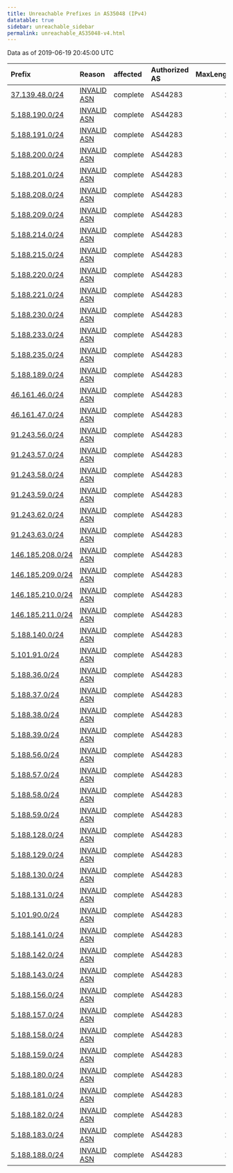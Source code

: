 ```yaml
---
title: Unreachable Prefixes in AS35048 (IPv4)
datatable: true
sidebar: unreachable_sidebar
permalink: unreachable_AS35048-v4.html
---
```


Data as of 2019-06-19 20:45:00 UTC


<div class="datatable-begin"></div>

| Prefix                                                     | Reason                                                                                                  | affected   | Authorized AS   |   MaxLength | Anchor                                         |   unreachable /24s |
|:-----------------------------------------------------------|:--------------------------------------------------------------------------------------------------------|:-----------|:----------------|------------:|:-----------------------------------------------|-------------------:|
| [37.139.48.0/24](https://stat.ripe.net/37.139.48.0/24)     | [INVALID ASN](https://rpki-validator.ripe.net/announcement-preview?asn=AS35048&prefix=37.139.48.0/24)   | complete   | AS44283         |          24 | [RIPE](unreachable_RIPE_NCC_RPKI_Root-v4.html) |                  1 |
| [5.188.190.0/24](https://stat.ripe.net/5.188.190.0/24)     | [INVALID ASN](https://rpki-validator.ripe.net/announcement-preview?asn=AS35048&prefix=5.188.190.0/24)   | complete   | AS44283         |          24 | [RIPE](unreachable_RIPE_NCC_RPKI_Root-v4.html) |                  1 |
| [5.188.191.0/24](https://stat.ripe.net/5.188.191.0/24)     | [INVALID ASN](https://rpki-validator.ripe.net/announcement-preview?asn=AS35048&prefix=5.188.191.0/24)   | complete   | AS44283         |          24 | [RIPE](unreachable_RIPE_NCC_RPKI_Root-v4.html) |                  1 |
| [5.188.200.0/24](https://stat.ripe.net/5.188.200.0/24)     | [INVALID ASN](https://rpki-validator.ripe.net/announcement-preview?asn=AS35048&prefix=5.188.200.0/24)   | complete   | AS44283         |          24 | [RIPE](unreachable_RIPE_NCC_RPKI_Root-v4.html) |                  1 |
| [5.188.201.0/24](https://stat.ripe.net/5.188.201.0/24)     | [INVALID ASN](https://rpki-validator.ripe.net/announcement-preview?asn=AS35048&prefix=5.188.201.0/24)   | complete   | AS44283         |          24 | [RIPE](unreachable_RIPE_NCC_RPKI_Root-v4.html) |                  1 |
| [5.188.208.0/24](https://stat.ripe.net/5.188.208.0/24)     | [INVALID ASN](https://rpki-validator.ripe.net/announcement-preview?asn=AS35048&prefix=5.188.208.0/24)   | complete   | AS44283         |          24 | [RIPE](unreachable_RIPE_NCC_RPKI_Root-v4.html) |                  1 |
| [5.188.209.0/24](https://stat.ripe.net/5.188.209.0/24)     | [INVALID ASN](https://rpki-validator.ripe.net/announcement-preview?asn=AS35048&prefix=5.188.209.0/24)   | complete   | AS44283         |          24 | [RIPE](unreachable_RIPE_NCC_RPKI_Root-v4.html) |                  1 |
| [5.188.214.0/24](https://stat.ripe.net/5.188.214.0/24)     | [INVALID ASN](https://rpki-validator.ripe.net/announcement-preview?asn=AS35048&prefix=5.188.214.0/24)   | complete   | AS44283         |          24 | [RIPE](unreachable_RIPE_NCC_RPKI_Root-v4.html) |                  1 |
| [5.188.215.0/24](https://stat.ripe.net/5.188.215.0/24)     | [INVALID ASN](https://rpki-validator.ripe.net/announcement-preview?asn=AS35048&prefix=5.188.215.0/24)   | complete   | AS44283         |          24 | [RIPE](unreachable_RIPE_NCC_RPKI_Root-v4.html) |                  1 |
| [5.188.220.0/24](https://stat.ripe.net/5.188.220.0/24)     | [INVALID ASN](https://rpki-validator.ripe.net/announcement-preview?asn=AS35048&prefix=5.188.220.0/24)   | complete   | AS44283         |          24 | [RIPE](unreachable_RIPE_NCC_RPKI_Root-v4.html) |                  1 |
| [5.188.221.0/24](https://stat.ripe.net/5.188.221.0/24)     | [INVALID ASN](https://rpki-validator.ripe.net/announcement-preview?asn=AS35048&prefix=5.188.221.0/24)   | complete   | AS44283         |          24 | [RIPE](unreachable_RIPE_NCC_RPKI_Root-v4.html) |                  1 |
| [5.188.230.0/24](https://stat.ripe.net/5.188.230.0/24)     | [INVALID ASN](https://rpki-validator.ripe.net/announcement-preview?asn=AS35048&prefix=5.188.230.0/24)   | complete   | AS44283         |          24 | [RIPE](unreachable_RIPE_NCC_RPKI_Root-v4.html) |                  1 |
| [5.188.233.0/24](https://stat.ripe.net/5.188.233.0/24)     | [INVALID ASN](https://rpki-validator.ripe.net/announcement-preview?asn=AS35048&prefix=5.188.233.0/24)   | complete   | AS44283         |          24 | [RIPE](unreachable_RIPE_NCC_RPKI_Root-v4.html) |                  1 |
| [5.188.235.0/24](https://stat.ripe.net/5.188.235.0/24)     | [INVALID ASN](https://rpki-validator.ripe.net/announcement-preview?asn=AS35048&prefix=5.188.235.0/24)   | complete   | AS44283         |          24 | [RIPE](unreachable_RIPE_NCC_RPKI_Root-v4.html) |                  1 |
| [5.188.189.0/24](https://stat.ripe.net/5.188.189.0/24)     | [INVALID ASN](https://rpki-validator.ripe.net/announcement-preview?asn=AS35048&prefix=5.188.189.0/24)   | complete   | AS44283         |          24 | [RIPE](unreachable_RIPE_NCC_RPKI_Root-v4.html) |                  1 |
| [46.161.46.0/24](https://stat.ripe.net/46.161.46.0/24)     | [INVALID ASN](https://rpki-validator.ripe.net/announcement-preview?asn=AS35048&prefix=46.161.46.0/24)   | complete   | AS44283         |          24 | [RIPE](unreachable_RIPE_NCC_RPKI_Root-v4.html) |                  1 |
| [46.161.47.0/24](https://stat.ripe.net/46.161.47.0/24)     | [INVALID ASN](https://rpki-validator.ripe.net/announcement-preview?asn=AS35048&prefix=46.161.47.0/24)   | complete   | AS44283         |          24 | [RIPE](unreachable_RIPE_NCC_RPKI_Root-v4.html) |                  1 |
| [91.243.56.0/24](https://stat.ripe.net/91.243.56.0/24)     | [INVALID ASN](https://rpki-validator.ripe.net/announcement-preview?asn=AS35048&prefix=91.243.56.0/24)   | complete   | AS44283         |          24 | [RIPE](unreachable_RIPE_NCC_RPKI_Root-v4.html) |                  1 |
| [91.243.57.0/24](https://stat.ripe.net/91.243.57.0/24)     | [INVALID ASN](https://rpki-validator.ripe.net/announcement-preview?asn=AS35048&prefix=91.243.57.0/24)   | complete   | AS44283         |          24 | [RIPE](unreachable_RIPE_NCC_RPKI_Root-v4.html) |                  1 |
| [91.243.58.0/24](https://stat.ripe.net/91.243.58.0/24)     | [INVALID ASN](https://rpki-validator.ripe.net/announcement-preview?asn=AS35048&prefix=91.243.58.0/24)   | complete   | AS44283         |          24 | [RIPE](unreachable_RIPE_NCC_RPKI_Root-v4.html) |                  1 |
| [91.243.59.0/24](https://stat.ripe.net/91.243.59.0/24)     | [INVALID ASN](https://rpki-validator.ripe.net/announcement-preview?asn=AS35048&prefix=91.243.59.0/24)   | complete   | AS44283         |          24 | [RIPE](unreachable_RIPE_NCC_RPKI_Root-v4.html) |                  1 |
| [91.243.62.0/24](https://stat.ripe.net/91.243.62.0/24)     | [INVALID ASN](https://rpki-validator.ripe.net/announcement-preview?asn=AS35048&prefix=91.243.62.0/24)   | complete   | AS44283         |          24 | [RIPE](unreachable_RIPE_NCC_RPKI_Root-v4.html) |                  1 |
| [91.243.63.0/24](https://stat.ripe.net/91.243.63.0/24)     | [INVALID ASN](https://rpki-validator.ripe.net/announcement-preview?asn=AS35048&prefix=91.243.63.0/24)   | complete   | AS44283         |          24 | [RIPE](unreachable_RIPE_NCC_RPKI_Root-v4.html) |                  1 |
| [146.185.208.0/24](https://stat.ripe.net/146.185.208.0/24) | [INVALID ASN](https://rpki-validator.ripe.net/announcement-preview?asn=AS35048&prefix=146.185.208.0/24) | complete   | AS44283         |          24 | [RIPE](unreachable_RIPE_NCC_RPKI_Root-v4.html) |                  1 |
| [146.185.209.0/24](https://stat.ripe.net/146.185.209.0/24) | [INVALID ASN](https://rpki-validator.ripe.net/announcement-preview?asn=AS35048&prefix=146.185.209.0/24) | complete   | AS44283         |          24 | [RIPE](unreachable_RIPE_NCC_RPKI_Root-v4.html) |                  1 |
| [146.185.210.0/24](https://stat.ripe.net/146.185.210.0/24) | [INVALID ASN](https://rpki-validator.ripe.net/announcement-preview?asn=AS35048&prefix=146.185.210.0/24) | complete   | AS44283         |          24 | [RIPE](unreachable_RIPE_NCC_RPKI_Root-v4.html) |                  1 |
| [146.185.211.0/24](https://stat.ripe.net/146.185.211.0/24) | [INVALID ASN](https://rpki-validator.ripe.net/announcement-preview?asn=AS35048&prefix=146.185.211.0/24) | complete   | AS44283         |          24 | [RIPE](unreachable_RIPE_NCC_RPKI_Root-v4.html) |                  1 |
| [5.188.140.0/24](https://stat.ripe.net/5.188.140.0/24)     | [INVALID ASN](https://rpki-validator.ripe.net/announcement-preview?asn=AS35048&prefix=5.188.140.0/24)   | complete   | AS44283         |          24 | [RIPE](unreachable_RIPE_NCC_RPKI_Root-v4.html) |                  1 |
| [5.101.91.0/24](https://stat.ripe.net/5.101.91.0/24)       | [INVALID ASN](https://rpki-validator.ripe.net/announcement-preview?asn=AS35048&prefix=5.101.91.0/24)    | complete   | AS44283         |          24 | [RIPE](unreachable_RIPE_NCC_RPKI_Root-v4.html) |                  1 |
| [5.188.36.0/24](https://stat.ripe.net/5.188.36.0/24)       | [INVALID ASN](https://rpki-validator.ripe.net/announcement-preview?asn=AS35048&prefix=5.188.36.0/24)    | complete   | AS44283         |          24 | [RIPE](unreachable_RIPE_NCC_RPKI_Root-v4.html) |                  1 |
| [5.188.37.0/24](https://stat.ripe.net/5.188.37.0/24)       | [INVALID ASN](https://rpki-validator.ripe.net/announcement-preview?asn=AS35048&prefix=5.188.37.0/24)    | complete   | AS44283         |          24 | [RIPE](unreachable_RIPE_NCC_RPKI_Root-v4.html) |                  1 |
| [5.188.38.0/24](https://stat.ripe.net/5.188.38.0/24)       | [INVALID ASN](https://rpki-validator.ripe.net/announcement-preview?asn=AS35048&prefix=5.188.38.0/24)    | complete   | AS44283         |          24 | [RIPE](unreachable_RIPE_NCC_RPKI_Root-v4.html) |                  1 |
| [5.188.39.0/24](https://stat.ripe.net/5.188.39.0/24)       | [INVALID ASN](https://rpki-validator.ripe.net/announcement-preview?asn=AS35048&prefix=5.188.39.0/24)    | complete   | AS44283         |          24 | [RIPE](unreachable_RIPE_NCC_RPKI_Root-v4.html) |                  1 |
| [5.188.56.0/24](https://stat.ripe.net/5.188.56.0/24)       | [INVALID ASN](https://rpki-validator.ripe.net/announcement-preview?asn=AS35048&prefix=5.188.56.0/24)    | complete   | AS44283         |          24 | [RIPE](unreachable_RIPE_NCC_RPKI_Root-v4.html) |                  1 |
| [5.188.57.0/24](https://stat.ripe.net/5.188.57.0/24)       | [INVALID ASN](https://rpki-validator.ripe.net/announcement-preview?asn=AS35048&prefix=5.188.57.0/24)    | complete   | AS44283         |          24 | [RIPE](unreachable_RIPE_NCC_RPKI_Root-v4.html) |                  1 |
| [5.188.58.0/24](https://stat.ripe.net/5.188.58.0/24)       | [INVALID ASN](https://rpki-validator.ripe.net/announcement-preview?asn=AS35048&prefix=5.188.58.0/24)    | complete   | AS44283         |          24 | [RIPE](unreachable_RIPE_NCC_RPKI_Root-v4.html) |                  1 |
| [5.188.59.0/24](https://stat.ripe.net/5.188.59.0/24)       | [INVALID ASN](https://rpki-validator.ripe.net/announcement-preview?asn=AS35048&prefix=5.188.59.0/24)    | complete   | AS44283         |          24 | [RIPE](unreachable_RIPE_NCC_RPKI_Root-v4.html) |                  1 |
| [5.188.128.0/24](https://stat.ripe.net/5.188.128.0/24)     | [INVALID ASN](https://rpki-validator.ripe.net/announcement-preview?asn=AS35048&prefix=5.188.128.0/24)   | complete   | AS44283         |          24 | [RIPE](unreachable_RIPE_NCC_RPKI_Root-v4.html) |                  1 |
| [5.188.129.0/24](https://stat.ripe.net/5.188.129.0/24)     | [INVALID ASN](https://rpki-validator.ripe.net/announcement-preview?asn=AS35048&prefix=5.188.129.0/24)   | complete   | AS44283         |          24 | [RIPE](unreachable_RIPE_NCC_RPKI_Root-v4.html) |                  1 |
| [5.188.130.0/24](https://stat.ripe.net/5.188.130.0/24)     | [INVALID ASN](https://rpki-validator.ripe.net/announcement-preview?asn=AS35048&prefix=5.188.130.0/24)   | complete   | AS44283         |          24 | [RIPE](unreachable_RIPE_NCC_RPKI_Root-v4.html) |                  1 |
| [5.188.131.0/24](https://stat.ripe.net/5.188.131.0/24)     | [INVALID ASN](https://rpki-validator.ripe.net/announcement-preview?asn=AS35048&prefix=5.188.131.0/24)   | complete   | AS44283         |          24 | [RIPE](unreachable_RIPE_NCC_RPKI_Root-v4.html) |                  1 |
| [5.101.90.0/24](https://stat.ripe.net/5.101.90.0/24)       | [INVALID ASN](https://rpki-validator.ripe.net/announcement-preview?asn=AS35048&prefix=5.101.90.0/24)    | complete   | AS44283         |          24 | [RIPE](unreachable_RIPE_NCC_RPKI_Root-v4.html) |                  1 |
| [5.188.141.0/24](https://stat.ripe.net/5.188.141.0/24)     | [INVALID ASN](https://rpki-validator.ripe.net/announcement-preview?asn=AS35048&prefix=5.188.141.0/24)   | complete   | AS44283         |          24 | [RIPE](unreachable_RIPE_NCC_RPKI_Root-v4.html) |                  1 |
| [5.188.142.0/24](https://stat.ripe.net/5.188.142.0/24)     | [INVALID ASN](https://rpki-validator.ripe.net/announcement-preview?asn=AS35048&prefix=5.188.142.0/24)   | complete   | AS44283         |          24 | [RIPE](unreachable_RIPE_NCC_RPKI_Root-v4.html) |                  1 |
| [5.188.143.0/24](https://stat.ripe.net/5.188.143.0/24)     | [INVALID ASN](https://rpki-validator.ripe.net/announcement-preview?asn=AS35048&prefix=5.188.143.0/24)   | complete   | AS44283         |          24 | [RIPE](unreachable_RIPE_NCC_RPKI_Root-v4.html) |                  1 |
| [5.188.156.0/24](https://stat.ripe.net/5.188.156.0/24)     | [INVALID ASN](https://rpki-validator.ripe.net/announcement-preview?asn=AS35048&prefix=5.188.156.0/24)   | complete   | AS44283         |          24 | [RIPE](unreachable_RIPE_NCC_RPKI_Root-v4.html) |                  1 |
| [5.188.157.0/24](https://stat.ripe.net/5.188.157.0/24)     | [INVALID ASN](https://rpki-validator.ripe.net/announcement-preview?asn=AS35048&prefix=5.188.157.0/24)   | complete   | AS44283         |          24 | [RIPE](unreachable_RIPE_NCC_RPKI_Root-v4.html) |                  1 |
| [5.188.158.0/24](https://stat.ripe.net/5.188.158.0/24)     | [INVALID ASN](https://rpki-validator.ripe.net/announcement-preview?asn=AS35048&prefix=5.188.158.0/24)   | complete   | AS44283         |          24 | [RIPE](unreachable_RIPE_NCC_RPKI_Root-v4.html) |                  1 |
| [5.188.159.0/24](https://stat.ripe.net/5.188.159.0/24)     | [INVALID ASN](https://rpki-validator.ripe.net/announcement-preview?asn=AS35048&prefix=5.188.159.0/24)   | complete   | AS44283         |          24 | [RIPE](unreachable_RIPE_NCC_RPKI_Root-v4.html) |                  1 |
| [5.188.180.0/24](https://stat.ripe.net/5.188.180.0/24)     | [INVALID ASN](https://rpki-validator.ripe.net/announcement-preview?asn=AS35048&prefix=5.188.180.0/24)   | complete   | AS44283         |          24 | [RIPE](unreachable_RIPE_NCC_RPKI_Root-v4.html) |                  1 |
| [5.188.181.0/24](https://stat.ripe.net/5.188.181.0/24)     | [INVALID ASN](https://rpki-validator.ripe.net/announcement-preview?asn=AS35048&prefix=5.188.181.0/24)   | complete   | AS44283         |          24 | [RIPE](unreachable_RIPE_NCC_RPKI_Root-v4.html) |                  1 |
| [5.188.182.0/24](https://stat.ripe.net/5.188.182.0/24)     | [INVALID ASN](https://rpki-validator.ripe.net/announcement-preview?asn=AS35048&prefix=5.188.182.0/24)   | complete   | AS44283         |          24 | [RIPE](unreachable_RIPE_NCC_RPKI_Root-v4.html) |                  1 |
| [5.188.183.0/24](https://stat.ripe.net/5.188.183.0/24)     | [INVALID ASN](https://rpki-validator.ripe.net/announcement-preview?asn=AS35048&prefix=5.188.183.0/24)   | complete   | AS44283         |          24 | [RIPE](unreachable_RIPE_NCC_RPKI_Root-v4.html) |                  1 |
| [5.188.188.0/24](https://stat.ripe.net/5.188.188.0/24)     | [INVALID ASN](https://rpki-validator.ripe.net/announcement-preview?asn=AS35048&prefix=5.188.188.0/24)   | complete   | AS44283         |          24 | [RIPE](unreachable_RIPE_NCC_RPKI_Root-v4.html) |                  1 |

<div class="datatable-end"></div>